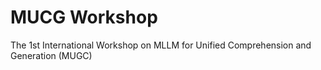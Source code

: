 # MUCG Workshop 

The 1st International Workshop on MLLM for Unified Comprehension and Generation (MUGC)
